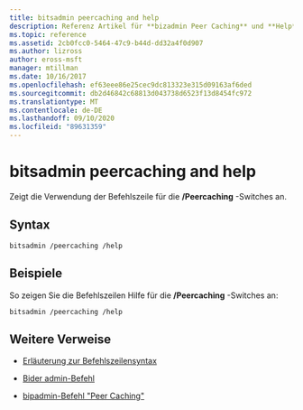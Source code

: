 ```yaml
---
title: bitsadmin peercaching and help
description: Referenz Artikel für **bizadmin Peer Caching** und **Help**, in dem die Befehlszeilen Verwendung für die/Peercaching-Switches angezeigt wird.
ms.topic: reference
ms.assetid: 2cb0fcc0-5464-47c9-b44d-dd32a4f0d907
ms.author: lizross
author: eross-msft
manager: mtillman
ms.date: 10/16/2017
ms.openlocfilehash: ef63eee86e25cec9dc813323e315d09163af6ded
ms.sourcegitcommit: db2d46842c68813d043738d6523f13d8454fc972
ms.translationtype: MT
ms.contentlocale: de-DE
ms.lasthandoff: 09/10/2020
ms.locfileid: "89631359"
---
```

# <a name="bitsadmin-peercaching-and-help"></a>bitsadmin peercaching and help

Zeigt die Verwendung der Befehlszeile für die **/Peercaching** -Switches an.

## <a name="syntax"></a>Syntax

```
bitsadmin /peercaching /help
```

## <a name="examples"></a>Beispiele

So zeigen Sie die Befehlszeilen Hilfe für die **/Peercaching** -Switches an:

```
bitsadmin /peercaching /help
```

## <a name="additional-references"></a>Weitere Verweise

- [Erläuterung zur Befehlszeilensyntax](command-line-syntax-key.md)

- [Bider admin-Befehl](bitsadmin.md)

- [bipadmin-Befehl "Peer Caching"](bitsadmin-peercaching.md)
